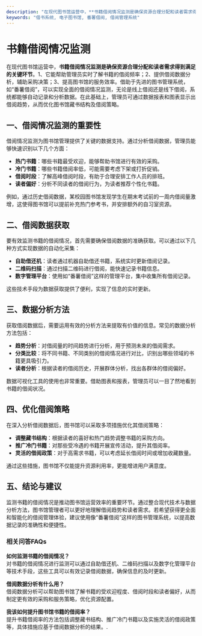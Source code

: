 ```yaml
---
description: "在现代图书馆运营中，**书籍借阅情况监测是确保资源合理分配和读者需求得到满足的关键环节**。1、它能帮助管理员实时了解书籍的借阅频率；2、提供借阅数据分析，辅助采购决策；3、提高图书馆的服务效率。借助于先进的图书管理系统，如“番薯借阅”，可以实现全面的借阅情况监测，无论是线上借阅还是线下借阅，系统都能够自动记录和分析数据。在此基础上，管理员可通过数据报表和图表显示出借阅趋势，从而优化图书馆藏书结构及借阅策略。"
keywords: "借书系统, 电子图书馆, 番薯借阅, 借阅管理系统"
---
```

# 书籍借阅情况监测

在现代图书馆运营中，**书籍借阅情况监测是确保资源合理分配和读者需求得到满足的关键环节**。1、它能帮助管理员实时了解书籍的借阅频率；2、提供借阅数据分析，辅助采购决策；3、提高图书馆的服务效率。借助于先进的图书管理系统，如“番薯借阅”，可以实现全面的借阅情况监测，无论是线上借阅还是线下借阅，系统都能够自动记录和分析数据。在此基础上，管理员可通过数据报表和图表显示出借阅趋势，从而优化图书馆藏书结构及借阅策略。

## **一、借阅情况监测的重要性**

借阅情况监测为图书馆管理提供了关键的数据支持。通过分析借阅数据，管理员能够快速识别以下几个方面：

- **热门书籍**：哪些书籍最受欢迎，能够帮助书馆进行有效的采购。
- **冷门书籍**：哪些书籍借阅率低，可能需要考虑下架或打折促销。
- **借阅时段**：了解高峰借阅时段，有助于合理安排工作人员的排班。
- **读者偏好**：分析不同读者的借阅行为，为读者推荐个性化书籍。

例如，通过历史借阅数据，某校园图书馆发现学生在期末考试前的一周内借阅量激增，这使得图书馆可以提前补充热门参考书，并安排额外的自习室资源。

## **二、借阅数据获取**

要有效监测书籍的借阅情况，首先需要确保借阅数据的准确获取。可以通过以下几种方式实现数据的自动化采集：

- **自助借还机**：读者通过机器自助借还书籍，系统实时更新借阅记录。
- **二维码扫描**：通过扫描二维码进行借阅，能快速记录书籍信息。
- **数字管理平台**：使用如“番薯借阅”这样的管理平台，集中收集所有借阅记录。

这些技术手段为数据获取提供了便利，实现了信息的实时更新。

## **三、数据分析方法**

获取借阅数据后，需要运用有效的分析方法来提取有价值的信息。常见的数据分析方法包括：

- **趋势分析**：对借阅量的时间趋势进行分析，用于预测未来的借阅需求。
- **分类比较**：将不同书籍、不同类别的借阅情况进行对比，识别出哪些领域的书籍更具吸引力。
- **读者分析**：根据读者的借阅历史，开展群体分析，找出各群体的借阅偏好。

数据可视化工具的使用也非常重要。借助图表和报表，管理员可以一目了然地看到书籍的借阅状况。

## **四、优化借阅策略**

在深入分析借阅数据后，图书馆可以采取多项措施优化其借阅策略：

- **调整藏书结构**：根据读者的喜好和热门趋势调整书籍的采购方向。
- **推广冷门书籍**：对那些受冷遇的书籍开展宣传活动，提升其借阅率。
- **灵活的借阅政策**：对于高需求书籍，可以考虑延长借阅时间或增加收藏数量。

通过这些措施，图书馆不仅能提升资源利用率，更能增进用户满意度。

## **五、结论与建议**

监测书籍的借阅情况是推动图书馆运营效率的重要环节。通过整合现代技术与数据分析方法，图书馆管理者可以更好地理解借阅趋势和读者需求。若希望获得更全面和智能化的借阅管理体验，建议使用像“番薯借阅”这样的图书管理系统，以提高数据记录的准确性和便捷性。

### 相关问答FAQs

**如何监测书籍的借阅情况？**  
对书籍的借阅情况进行监测可以通过自助借还机、二维码扫描以及数字化管理平台等技术手段，这些工具可以有效记录借阅数据，确保信息的及时更新。

**借阅数据分析有什么用？**  
借阅数据分析可以帮助图书馆了解书籍的受欢迎程度、借阅时段和读者偏好，从而制定更有效的采购和服务策略，优化资源配置。

**我该如何提升图书馆书籍的借阅率？**  
提升书籍借阅率的方法包括调整藏书结构、推广冷门书籍以及实施灵活的借阅政策等，具体措施应基于借阅数据分析的结果。.
